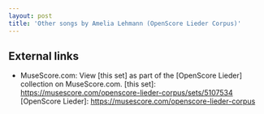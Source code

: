 ```yaml
---
layout: post
title: 'Other songs by Amelia Lehmann (OpenScore Lieder Corpus)'
---
```


## External links

- MuseScore.com: View [this set] as part of the [OpenScore Lieder] collection on MuseScore.com.
[this set]: https://musescore.com/openscore-lieder-corpus/sets/5107534
[OpenScore Lieder]: https://musescore.com/openscore-lieder-corpus
